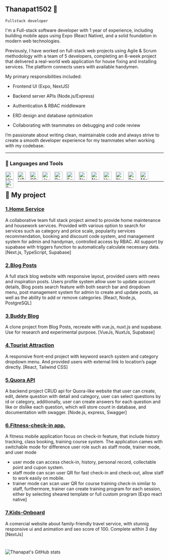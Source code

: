 ## Thanapat1502 👋 

`Fullstack developer` 

I'm a Full-stack software developer with 1 year of experience, including building mobile apps using Expo (React Native), and a solid foundation in modern web technologies.

Previously, I have worked on full-stack web projects using Agile & Scrum methodology with a team of 5 developers, completing an 8-week project that delivered a real-world web application for house fixing and installing services. The platform connects users with available handymen.

My primary responsibilities included:

- Frontend UI (Expo, NextJS)

- Backend server APIs (Node.js/Express)

- Authentication & RBAC middleware

- ERD design and database optimization

- Collaborating with teammates on debugging and code review

I’m passionate about writing clean, maintainable code and always strive to create a smooth developer experience for my teammates when working with my codebase.


---

### 🧰 Languages and Tools
<img align="left" alt="Visual Studio Code" width="26px" src="https://cdn.jsdelivr.net/gh/devicons/devicon/icons/vscode/vscode-original.svg" style="padding-right:10px;" />
<img align="left" alt="HTML5" width="26px" src="https://cdn.jsdelivr.net/gh/devicons/devicon/icons/html5/html5-original.svg" style="padding-right:10px;" />
<img align="left" alt="CSS3" width="26px" src="https://cdn.jsdelivr.net/gh/devicons/devicon/icons/css3/css3-original.svg" style="padding-right:10px;" />
<img align="left" alt="JavaScript" width="26px" src="https://cdn.jsdelivr.net/gh/devicons/devicon/icons/javascript/javascript-original.svg" style="padding-right:10px;" />
<img align="left" alt="React" width="26px" src="https://img.icons8.com/?size=100&id=123603&format=png&color=000000" style="padding-right:10px;" />
<img align="left" alt="Expo" width="26px" src="https://img.icons8.com/?size=100&id=IpN1evivrDWO&format=png&color=FFFFFF" style="padding-right:10px;" />
<img align="left" alt="NodeJs" width="26px" src="https://img.icons8.com/?size=100&id=hsPbhkOH4FMe&format=png&color=000000" style="padding-right:10px;" />
<img align="left" alt="NextJs" width="26px" src="https://img.icons8.com/?size=100&id=MWiBjkuHeMVq&format=png&color=000000" style="padding-right:10px;" />
<img align="left" alt="VueJs" width="26px" src="https://img.icons8.com/?size=100&id=BUnExfsRs3CW&format=png&color=000000" style="padding-right:10px;" />
<img align="left" alt="NuxtJs" width="26px" src="https://img.icons8.com/?size=100&id=nvrsJYs7j9Vb&format=png&color=000000" style="padding-right:10px;" />
<img align="left" alt="PostgreSQL" width="26px" src="https://img.icons8.com/?size=100&id=38561&format=png&color=000000" style="padding-right:10px;" />
<img align="left" alt="MongoDB" width="26px" src="https://img.icons8.com/?size=100&id=8rKdRqZFLurS&format=png&color=000000" style="padding-right:10px;" />
<img align="left" alt="Supabase" width="26px" src="https://img.icons8.com/?size=100&id=sH0rW2TvYdr9&format=png&color=000000" style="padding-right:10px;" />

<br />

---

<h2> 🚀 My project </h2>

### [1.Home Service](https://home-service-finalproject.vercel.app/)

A collaborative team full stack project aimed to provide home maintenance and housework services. Provided with various option to search for services such as category and price scale, popularity services recommendation, booking and discount code system, and management system for admin and handyman, controlled access by RBAC. All support by supabase with triggers function to automatically calculate necessary data. 
[Next.js, TypeScript, Supabase]

### [2.Blog Posts](https://dev-tools-blog.vercel.app/)

A full stack blog website with responsive layout, provided users with news and inspiration posts. Users profile system allow user to update account details, Blog posts search feature with both search bar and dropdown menu, post management system for admin to create and update posts, as well as the ability to add or remove categories. [React, Node.js, PostgreSQL]

### [3.Buddy Blog](https://buddy-blog-bb.vercel.app/)

A clone project from Blog Posts, recreate with vue.js, nuxt.js and supabase. Use for research and experimental purpose. [VueJs, NuxtJs, Supabase]

### [4.Tourist Attraction](https://github.com/Thanapat1502/react-tourist-attraction-mini-project)

A responsive front-end project with keyword search system and category dropdown menu. And provided users with external link to location’s page directly. 
[React, Tailwind CSS]

### [5.Quora API](https://github.com/Thanapat1502/quora-like-api)

A backend project CRUD api for Quora-like website that user can create, edit, delete question with detail and category, user can select questions by id or category, additionally, user can create answers for each question and like or dislike each question, which will store count in database, and documentation with swagger.
[Node.js, express, Swagger]

### [6.Fitness-check-in app.](https://github.com/Thanapat1502/fitness-check-in-app)
A fitness mobile application focus on check-in feature, that include history tracking, class booking, training course system. The application cames with switchable mode for difference user role such as staff mode, trainer mode, and user mode
- user mode can access check-in, history, personal record, collectable point and cupon system.
- staff mode can scan user QR for fast check-in and check-out, allow staff to work easily on mobile.
- trainer mode can scan user QR for course training check-in similar to staff, furthermore, trainer can create training program for each session, either by selecting sheared template or full custom program
[Expo react native]

### [7.Kids-Onboard](https://www.kids-onboard.com/)
A comercial website about family-friendly travel service, with stunnig responsive ui and animation and seo score of 100.
Complete within 3 day
[NextJs]

#

![Thanapat's GitHub stats](https://github-readme-stats.vercel.app/api?username=Thanapat1502&show_icons=true&theme=merko)
